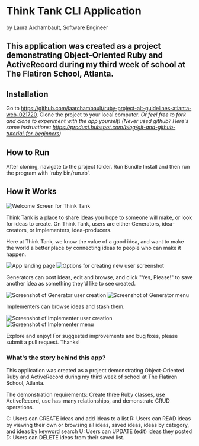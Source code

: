 Think Tank CLI Application
========================
by Laura Archambault, Software Engineer

This application was created as a project demonstrating Object-Oriented Ruby and ActiveRecord during my third week of school at The Flatiron School, Atlanta.
---

## Installation

Go to https://github.com/laarchambault/ruby-project-alt-guidelines-atlanta-web-021720. Clone the project to your local computer. _Or feel free to fork and clone to experiment with the app yourself! (Never used github? Here's some instructions: https://product.hubspot.com/blog/git-and-github-tutorial-for-beginners)_


## How to Run

After cloning, navigate to the project folder. Run Bundle Install and then run the program with 'ruby bin/run.rb'.


## How it Works

![Welcome Screen for Think Tank](.imgs/welcome_page.png "Welcome Page")

Think Tank is a place to share ideas you hope to someone will make, or look for ideas to create. On Think Tank, users are either Generators, idea-creators, or Implementers, idea-producers. 

Here at Think Tank, we know the value of a good idea, and want to make the world a better place by connecting ideas to people who can make it happen.

![App landing page](.imgs/page_two.png "Landing page")
![Options for creating new user screenshot](.imgs/create_user_options.png "New user options")

Generators can post ideas, edit and browse, and click "Yes, Please!" to save another idea as something they'd like to see created.

![Screenshot of Generator user creation](.imgs/generator_landing.png "Generator")
![Screenshot of Generator menu](.imgs/generator_view.png "Generator menu")

Implementers can browse ideas and stash them.

![Screenshot of Implementer user creation](.imgs/implementer_landing.png "Implementer")
![Screenshot of Implementer menu](.imgs/implementer_view.png "Implementer")

Explore and enjoy! For suggested improvements and bug fixes, please submit a pull request. Thanks!





### What's the story behind this app?

This application was created as a project demonstrating Object-Oriented Ruby and ActiveRecord during my third week of school at The Flatiron School, Atlanta.

The demonstration requirements: Create three Ruby classes, use ActiveRecord, use has-many relationships, and demonstrate CRUD operations.

C: Users can CREATE ideas and add ideas to a list
R: Users can READ ideas by viewing their own or browsing all ideas, saved ideas, ideas by category, and ideas by keyword search
U: Users can UPDATE (edit) ideas they posted
D: Users can DELETE ideas from their saved list.
